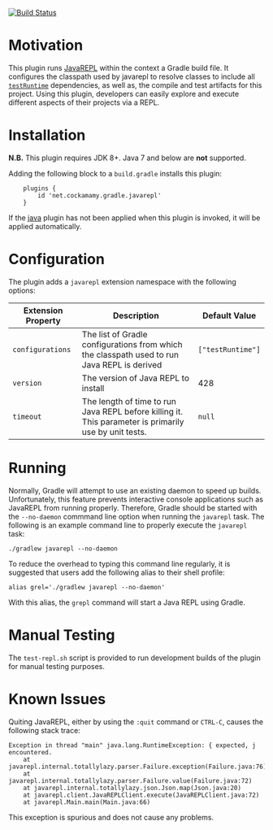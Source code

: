 [![Build Status](https://travis-ci.org/jburwell/gradle-javarepl-plugin.svg?branch=master)](https://travis-ci.org/jburwell/gradle-javarepl-plugin)

# Motivation

This plugin runs [JavaREPL](http://www.javarepl.com) within the context a Gradle build file.  It configures the classpath used by javarepl to resolve classes to include all [`testRuntime`](https://docs.gradle.org/current/userguide/java_plugin.html#sec:java_plugin_and_dependency_management) dependencies, as well as, the compile and test artifacts for this project.  Using this plugin, developers can easily explore and execute different aspects of their projects via a REPL.

# Installation 

**N.B.** This plugin requires JDK 8+.  Java 7 and below are **not** supported.

Adding the following block to a `build.gradle` installs this plugin:

```
    plugins {
        id 'net.cockamamy.gradle.javarepl'
    }
```

If the [java](https://docs.gradle.org/current/userguide/java_plugin.html) plugin has not been applied when this plugin is invoked, it will be applied automatically.

# Configuration

The plugin adds a ``javarepl`` extension namespace with the following options:

|Extension Property|Description|Default Value|
|------------------|-----------|-------------|
|``configurations``|The list of Gradle configurations from which the classpath used to run Java REPL is derived|``["testRuntime"]``|
|``version``|The version of Java REPL to install|428|
|``timeout``|The length of time to run Java REPL before killing it.  This parameter is primarily use by unit tests. |``null``|

# Running

Normally, Gradle will attempt to use an existing daemon to speed up builds.  Unfortunately, this feature prevents interactive console applications such as JavaREPL from running properly.  Therefore, Gradle should be started with the ``--no-daemon`` commmand line option when running the ``javarepl`` task.  The following is an example command line to properly execute the ``javarepl`` task:

```
./gradlew javarepl --no-daemon
```

To reduce the overhead to typing this command line regularly, it is suggested that users add the following alias to their shell profile:

```
alias grel='./gradlew javarepl --no-daemon'
```

With this alias, the ``grepl`` command will start a Java REPL using Gradle.

# Manual Testing

The `test-repl.sh` script is provided to run development builds of the plugin for manual testing purposes.

# Known Issues

Quiting JavaREPL, either by using the ``:quit`` command or `CTRL-C`, causes the following stack trace:

```
Exception in thread "main" java.lang.RuntimeException: { expected, j encountered.
	at javarepl.internal.totallylazy.parser.Failure.exception(Failure.java:76)
	at javarepl.internal.totallylazy.parser.Failure.value(Failure.java:72)
	at javarepl.internal.totallylazy.json.Json.map(Json.java:20)
	at javarepl.client.JavaREPLClient.execute(JavaREPLClient.java:72)
	at javarepl.Main.main(Main.java:66)
```

This exception is spurious and does not cause any problems.
